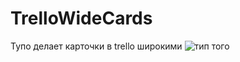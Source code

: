 # TrelloWideCards
Тупо делает карточки в trello широкими
![тип того](https://c.radikal.ru/c17/1808/78/2eb47665a04a.png)

